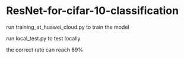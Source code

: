 # ResNet-for-cifar-10-classification
run training_at_huawei_cloud.py to train the model

run local_test.py to test locally

the correct rate can reach 89%
